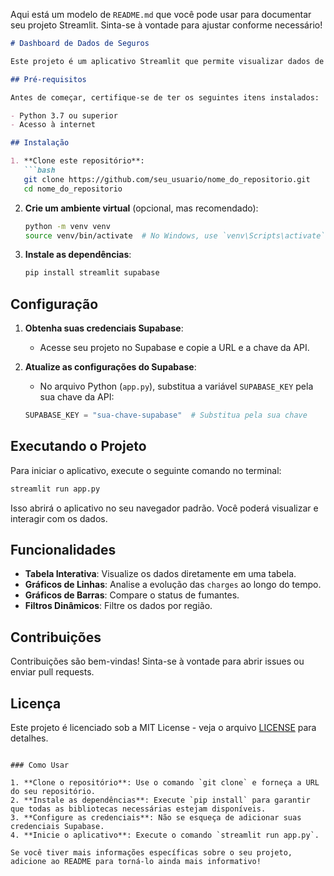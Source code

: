 Aqui está um modelo de `README.md` que você pode usar para documentar seu projeto Streamlit. Sinta-se à vontade para ajustar conforme necessário!

```markdown
# Dashboard de Dados de Seguros

Este projeto é um aplicativo Streamlit que permite visualizar dados de seguros armazenados em um banco de dados Supabase. A aplicação oferece tabelas interativas, gráficos e filtros dinâmicos para análise dos dados.

## Pré-requisitos

Antes de começar, certifique-se de ter os seguintes itens instalados:

- Python 3.7 ou superior
- Acesso à internet

## Instalação

1. **Clone este repositório**:
   ```bash
   git clone https://github.com/seu_usuario/nome_do_repositorio.git
   cd nome_do_repositorio
   ```

2. **Crie um ambiente virtual** (opcional, mas recomendado):
   ```bash
   python -m venv venv
   source venv/bin/activate  # No Windows, use `venv\Scripts\activate`
   ```

3. **Instale as dependências**:
   ```bash
   pip install streamlit supabase
   ```

## Configuração

1. **Obtenha suas credenciais Supabase**:
   - Acesse seu projeto no Supabase e copie a URL e a chave da API.

2. **Atualize as configurações do Supabase**:
   - No arquivo Python (`app.py`), substitua a variável `SUPABASE_KEY` pela sua chave da API:
   ```python
   SUPABASE_KEY = "sua-chave-supabase"  # Substitua pela sua chave
   ```

## Executando o Projeto

Para iniciar o aplicativo, execute o seguinte comando no terminal:

```bash
streamlit run app.py
```

Isso abrirá o aplicativo no seu navegador padrão. Você poderá visualizar e interagir com os dados.

## Funcionalidades

- **Tabela Interativa**: Visualize os dados diretamente em uma tabela.
- **Gráficos de Linhas**: Analise a evolução das `charges` ao longo do tempo.
- **Gráficos de Barras**: Compare o status de fumantes.
- **Filtros Dinâmicos**: Filtre os dados por região.

## Contribuições

Contribuições são bem-vindas! Sinta-se à vontade para abrir issues ou enviar pull requests.

## Licença

Este projeto é licenciado sob a MIT License - veja o arquivo [LICENSE](LICENSE) para detalhes.
```

### Como Usar

1. **Clone o repositório**: Use o comando `git clone` e forneça a URL do seu repositório.
2. **Instale as dependências**: Execute `pip install` para garantir que todas as bibliotecas necessárias estejam disponíveis.
3. **Configure as credenciais**: Não se esqueça de adicionar suas credenciais Supabase.
4. **Inicie o aplicativo**: Execute o comando `streamlit run app.py`.

Se você tiver mais informações específicas sobre o seu projeto, adicione ao README para torná-lo ainda mais informativo!